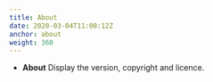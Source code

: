 ```yaml
---
title: About
date: 2020-03-04T11:00:12Z
anchor: about
weight: 360
---
```


* **About** Display the version, copyright and licence.
